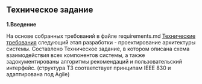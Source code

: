## Техническое задание

**1.Введение**

На основе собранных требований в файле requirements.md [Технические требования](Documentation/requirements.md) следующий этап разработки - проектирование архитектуры системы.
Составлено Техническое задание, в котором описана схема взаимодействия всех компонентов системы, а также задокументированы алгоритмы рекомендаций и пользовательский интерфейс. (структура ТЗ соответствует принципам IEEE 830 и адаптирована под Agile)
